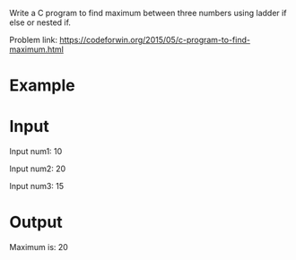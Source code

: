 Write a C program to find maximum between three numbers using ladder if else or nested if.

Problem link: https://codeforwin.org/2015/05/c-program-to-find-maximum.html

# Example
# Input
Input num1: 10

Input num2: 20

Input num3: 15
# Output
Maximum is: 20
